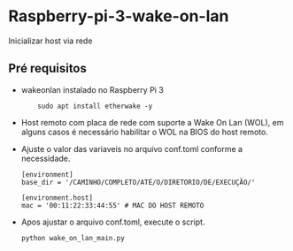 # Raspberry-pi-3-wake-on-lan
Inicializar host via rede

## Pré requisitos
- wakeonlan instalado no Raspberry Pi 3 
    ```
        sudo apt install etherwake -y
    ```
- Host remoto com placa de rede com suporte a Wake On Lan (WOL), em alguns casos é necessário habilitar o WOL na BIOS do host remoto.

- Ajuste o valor das variaveis no arquivo conf.toml conforme a necessidade.
    ```
    [environment]
    base_dir = '/CAMINHO/COMPLETO/ATÉ/O/DIRETORIO/DE/EXECUÇÃO/'

    [environment.host]
    mac = '00:11:22:33:44:55' # MAC DO HOST REMOTO
    ```
- Apos ajustar o arquivo conf.toml, execute o script.
    ```
    python wake_on_lan_main.py
    ```

